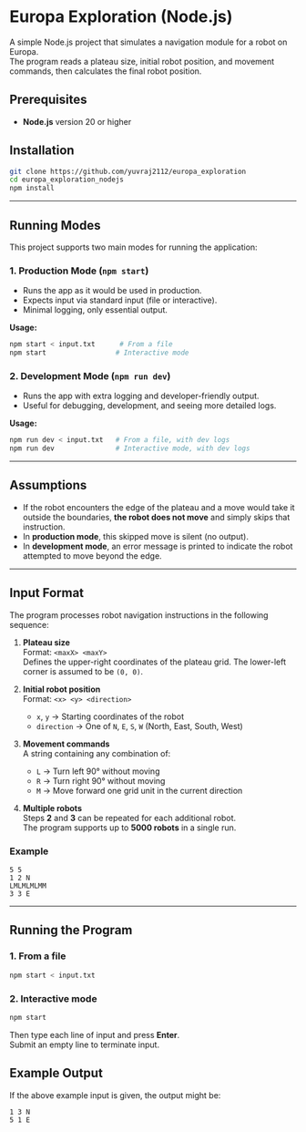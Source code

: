 # Europa Exploration (Node.js)

A simple Node.js project that simulates a navigation module for a robot on Europa.  
The program reads a plateau size, initial robot position, and movement commands, then calculates the final robot position.

## Prerequisites

- **Node.js** version 20 or higher

## Installation

```bash
git clone https://github.com/yuvraj2112/europa_exploration
cd europa_exploration_nodejs
npm install
```

---

## Running Modes

This project supports two main modes for running the application:

### 1. **Production Mode (`npm start`)**

- Runs the app as it would be used in production.
- Expects input via standard input (file or interactive).
- Minimal logging, only essential output.

**Usage:**

```bash
npm start < input.txt      # From a file
npm start                 # Interactive mode
```

### 2. **Development Mode (`npm run dev`)**

- Runs the app with extra logging and developer-friendly output.
- Useful for debugging, development, and seeing more detailed logs.

**Usage:**

```bash
npm run dev < input.txt   # From a file, with dev logs
npm run dev               # Interactive mode, with dev logs
```

---

## Assumptions

- If the robot encounters the edge of the plateau and a move would take it outside the boundaries, **the robot does not move** and simply skips that instruction.
- In **production mode**, this skipped move is silent (no output).
- In **development mode**, an error message is printed to indicate the robot attempted to move beyond the edge.

---

## Input Format

The program processes robot navigation instructions in the following sequence:

1. **Plateau size**  
   Format: `<maxX> <maxY>`  
   Defines the upper-right coordinates of the plateau grid. The lower-left corner is assumed to be `(0, 0)`.

2. **Initial robot position**  
   Format: `<x> <y> <direction>`

   - `x`, `y` → Starting coordinates of the robot
   - `direction` → One of `N`, `E`, `S`, `W` (North, East, South, West)

3. **Movement commands**  
   A string containing any combination of:

   - `L` → Turn left 90° without moving
   - `R` → Turn right 90° without moving
   - `M` → Move forward one grid unit in the current direction

4. **Multiple robots**  
   Steps **2** and **3** can be repeated for each additional robot.  
   The program supports up to **5000 robots** in a single run.

### Example

```
5 5
1 2 N
LMLMLMLMM
3 3 E
```

---

## Running the Program

### 1. From a file

```bash
npm start < input.txt
```

### 2. Interactive mode

```bash
npm start
```

Then type each line of input and press **Enter**.  
Submit an empty line to terminate input.

## Example Output

If the above example input is given, the output might be:

```
1 3 N
5 1 E
```
